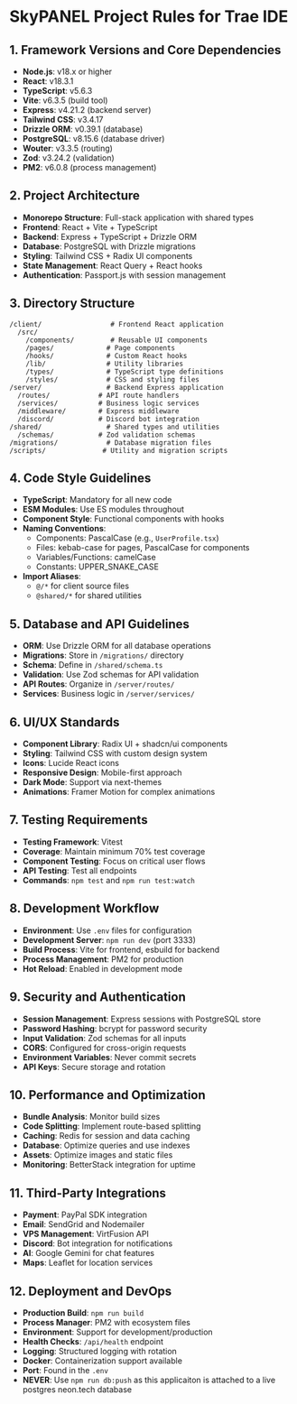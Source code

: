# SkyPANEL Project Rules for Trae IDE

## 1. Framework Versions and Core Dependencies
   - **Node.js**: v18.x or higher
   - **React**: v18.3.1
   - **TypeScript**: v5.6.3
   - **Vite**: v6.3.5 (build tool)
   - **Express**: v4.21.2 (backend server)
   - **Tailwind CSS**: v3.4.17
   - **Drizzle ORM**: v0.39.1 (database)
   - **PostgreSQL**: v8.15.6 (database driver)
   - **Wouter**: v3.3.5 (routing)
   - **Zod**: v3.24.2 (validation)
   - **PM2**: v6.0.8 (process management)

## 2. Project Architecture
   - **Monorepo Structure**: Full-stack application with shared types
   - **Frontend**: React + Vite + TypeScript
   - **Backend**: Express + TypeScript + Drizzle ORM
   - **Database**: PostgreSQL with Drizzle migrations
   - **Styling**: Tailwind CSS + Radix UI components
   - **State Management**: React Query + React hooks
   - **Authentication**: Passport.js with session management

## 3. Directory Structure
   ```
   /client/                 # Frontend React application
     /src/
       /components/         # Reusable UI components
       /pages/             # Page components
       /hooks/             # Custom React hooks
       /lib/               # Utility libraries
       /types/             # TypeScript type definitions
       /styles/            # CSS and styling files
   /server/                # Backend Express application
     /routes/            # API route handlers
     /services/          # Business logic services
     /middleware/        # Express middleware
     /discord/           # Discord bot integration
   /shared/                # Shared types and utilities
     /schemas/           # Zod validation schemas
   /migrations/            # Database migration files
   /scripts/              # Utility and migration scripts
   ```

## 4. Code Style Guidelines
   - **TypeScript**: Mandatory for all new code
   - **ESM Modules**: Use ES modules throughout
   - **Component Style**: Functional components with hooks
   - **Naming Conventions**:
     - Components: PascalCase (e.g., `UserProfile.tsx`)
     - Files: kebab-case for pages, PascalCase for components
     - Variables/Functions: camelCase
     - Constants: UPPER_SNAKE_CASE
   - **Import Aliases**:
     - `@/*` for client source files
     - `@shared/*` for shared utilities

## 5. Database and API Guidelines
   - **ORM**: Use Drizzle ORM for all database operations
   - **Migrations**: Store in `/migrations/` directory
   - **Schema**: Define in `/shared/schema.ts`
   - **Validation**: Use Zod schemas for API validation
   - **API Routes**: Organize in `/server/routes/`
   - **Services**: Business logic in `/server/services/`

## 6. UI/UX Standards
   - **Component Library**: Radix UI + shadcn/ui components
   - **Styling**: Tailwind CSS with custom design system
   - **Icons**: Lucide React icons
   - **Responsive Design**: Mobile-first approach
   - **Dark Mode**: Support via next-themes
   - **Animations**: Framer Motion for complex animations

## 7. Testing Requirements
   - **Testing Framework**: Vitest
   - **Coverage**: Maintain minimum 70% test coverage
   - **Component Testing**: Focus on critical user flows
   - **API Testing**: Test all endpoints
   - **Commands**: `npm test` and `npm run test:watch`

## 8. Development Workflow
   - **Environment**: Use `.env` files for configuration
   - **Development Server**: `npm run dev` (port 3333)
   - **Build Process**: Vite for frontend, esbuild for backend
   - **Process Management**: PM2 for production
   - **Hot Reload**: Enabled in development mode

## 9. Security and Authentication
   - **Session Management**: Express sessions with PostgreSQL store
   - **Password Hashing**: bcrypt for password security
   - **Input Validation**: Zod schemas for all inputs
   - **CORS**: Configured for cross-origin requests
   - **Environment Variables**: Never commit secrets
   - **API Keys**: Secure storage and rotation

## 10. Performance and Optimization
   - **Bundle Analysis**: Monitor build sizes
   - **Code Splitting**: Implement route-based splitting
   - **Caching**: Redis for session and data caching
   - **Database**: Optimize queries and use indexes
   - **Assets**: Optimize images and static files
   - **Monitoring**: BetterStack integration for uptime

## 11. Third-Party Integrations
   - **Payment**: PayPal SDK integration
   - **Email**: SendGrid and Nodemailer
   - **VPS Management**: VirtFusion API
   - **Discord**: Bot integration for notifications
   - **AI**: Google Gemini for chat features
   - **Maps**: Leaflet for location services

## 12. Deployment and DevOps
   - **Production Build**: `npm run build`
   - **Process Manager**: PM2 with ecosystem files
   - **Environment**: Support for development/production
   - **Health Checks**: `/api/health` endpoint
   - **Logging**: Structured logging with rotation
   - **Docker**: Containerization support available
   - **Port**: Found in the `.env`
   - **NEVER**: Use `npm run db:push` as this applicaiton is attached to a live postgres neon.tech database